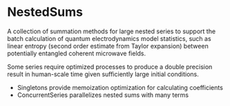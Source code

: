 # NestedSums
A collection of summation methods for large nested series to support the
batch calculation of quantum electrodynamics model statistics, such as 
linear entropy (second order estimate from Taylor expansion)
between potentially entangled coherent microwave fields.

Some series require optimized processes to produce a double precision
result in human-scale time given sufficiently large initial conditions.
* Singletons provide memoization optimization for calculating 
  coefficients
* ConcurrentSeries parallelizes nested sums with many terms
